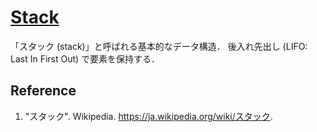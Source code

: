 # [Stack](../algorithm/stack.go)

「スタック (stack)」と呼ばれる基本的なデータ構造．
後入れ先出し (LIFO: Last In First Out) で要素を保持する．


## Reference

1. "スタック". Wikipedia. <https://ja.wikipedia.org/wiki/スタック>.
